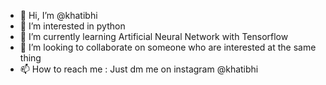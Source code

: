 - 👋 Hi, I’m @khatibhi
- 👀 I’m interested in python
- 🌱 I’m currently learning Artificial Neural Network with Tensorflow
- 💞️ I’m looking to collaborate on someone who are interested at the same thing
- 📫 How to reach me : Just dm me on instagram @khatibhi

<!---
khatibhi/khatibhi is a ✨ special ✨ repository because its `README.md` (this file) appears on your GitHub profile.
You can click the Preview link to take a look at your changes.
--->
